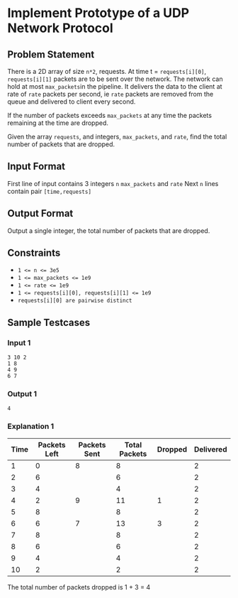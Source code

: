 # Implement Prototype of a UDP Network Protocol

## Problem Statement

There is a 2D array of size `n*2`, requests. At time t = `requests[i][0]`, `requests[i][1]` packets are to be sent over the network. The network can hold at most `max_packets`in the pipeline. It delivers the data to the client at rate of `rate` packets per second, ie `rate` packets are removed from the queue and delivered to client every second.

If the number of packets exceeds `max_packets` at any time the packets remaining at the time are dropped.

Given the array `requests`, and integers, `max_packets`, and `rate`, find the total number of packets that are dropped.

## Input Format

First line of input contains 3 integers `n` `max_packets` and `rate`
Next `n` lines contain pair `[time,requests]`

## Output Format

Output a single integer, the total number of packets that are dropped.

## Constraints

- `1 <= n <= 3e5`
- `1 <= max_packets <= 1e9`
- `1 <= rate <= 1e9`
- `1 <= requests[i][0], requests[i][1] <= 1e9`
- `requests[i][0] are pairwise distinct`

## Sample Testcases

### Input 1

```
3 10 2
1 8
4 9
6 7
```

### Output 1

```
4
```

### Explanation 1

| Time | Packets Left | Packets Sent | Total Packets | Dropped | Delivered |
| ---- | ------------ | ------------ | ------------- | ------- | --------- |
| 1    | 0            | 8            | 8             |         | 2         |
| 2    | 6            |              | 6             |         | 2         |
| 3    | 4            |              | 4             |         | 2         |
| 4    | 2            | 9            | 11            | 1       | 2         |
| 5    | 8            |              | 8             |         | 2         |
| 6    | 6            | 7            | 13            | 3       | 2         |
| 7    | 8            |              | 8             |         | 2         |
| 8    | 6            |              | 6             |         | 2         |
| 9    | 4            |              | 4             |         | 2         |
| 10   | 2            |              | 2             |         | 2         |

The total number of packets dropped is 1 + 3 = 4
